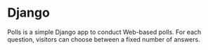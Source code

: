 # Django
Polls is a simple Django app to conduct Web-based polls. For each
question, visitors can choose between a fixed number of answers.
